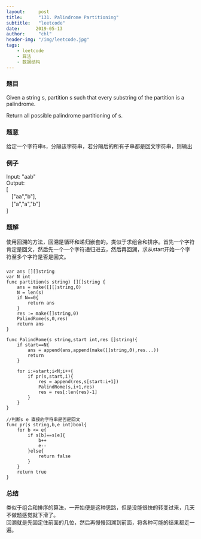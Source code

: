 ```yaml
---
layout:     post
title:      "131. Palindrome Partitioning"
subtitle:   "leetcode"
date:      2019-05-13
author:     "chl"
header-img: "/img/leetcode.jpg"
tags:
    - leetcode
    - 算法
    - 数据结构
--- 
```


### 题目
Given a string s, partition s such that every substring of the partition is a palindrome.

Return all possible palindrome partitioning of s.

### 题意
给定一个字符串s，分隔该字符串，若分隔后的所有子串都是回文字符串，则输出

### 例子
Input: "aab"  
Output:  
[  
　["aa","b"],  
　["a","a","b"]  
]  

### 题解
使用回溯的方法，回溯是循环和递归嵌套的。类似于求组合和排序。首先一个字符肯定是回文，然后先一个一个字符递归进去，然后再回溯，求从start开始一个字符至多个字符是否是回文。
### 

```
var ans [][]string
var N int
func partition(s string) [][]string {
    ans = make([][]string,0)
    N = len(s)
    if N==0{
        return ans
    }
    res := make([]string,0)
    PalindRome(s,0,res)
    return ans
}

func PalindRome(s string,start int,res []string){
    if start==N{
        ans = append(ans,append(make([]string,0),res...))
        return
    }
    
    for i:=start;i<N;i++{
        if pr(s,start,i){
            res = append(res,s[start:i+1])
            PalindRome(s,i+1,res)
            res = res[:len(res)-1]
        }
    }
}

//判断s e 直接的字符串是否是回文
func pr(s string,b,e int)bool{
    for b <= e{
        if s[b]==s[e]{
            b++
            e--
        }else{
            return false
        }
    }
    return true
}
```

### 总结
类似于组合和排序的算法，一开始便是这种思路，但是没能很快的转变过来，几天不做题感觉就下滑了。  
回溯就是先固定住前面的几位，然后再慢慢回溯到前面，将各种可能的结果都走一遍。